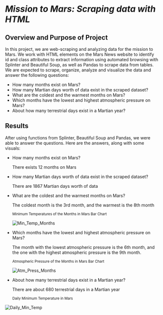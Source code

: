 # ***Mission to Mars: Scraping data with HTML***

## Overview and Purpose of Project
In this project, we are web-scraping and analyzing data for the mission to Mars. We work with HTML elements on the Mars News website to identify id and class attributes to extract information using automated browsing with Splinter and Beautiful Soup, as well as Pandas to scrape data from tables. We are expected to scrape, organize, analyze and visualize the data and answer the following questions:
 
- How many months exist on Mars?
- How many Martian days worth of data exist in the scraped dataset?
- What are the coldest and the warmest months on Mars?
- Which months have the lowest and highest atmospheric pressure on Mars?
- About how many terrestrial days exist in a Martian year?

## Results

After using functions from Splinter, Beautiful Soup and Pandas, we were able to answer the questions. Here are the answers, along with some visuals:

- How many months exist on Mars?

    There exists 12 months on Mars
    
- How many Martian days worth of data exist in the scraped dataset?

    There are 1867 Martian days worth of data
    
- What are the coldest and the warmest months on Mars?

    The coldest month is the 3rd month, and the warmest is the 8th month
  
  <sub> Minimum Temperatures of the Months in Mars Bar Chart <sub>
  
  ![Min_Temp_Months](https://user-images.githubusercontent.com/111034667/201005295-c3f1b242-a3a3-41c8-99ab-8cde8676df8a.png)

- Which months have the lowest and highest atmospheric pressure on Mars?

   The month with the lowest atmospheric pressure is the 6th month, and the one with the highest atmospheric pressure is the 9th month.
   
   <sub>Atmospheric Pressure of the Months in Mars Bar Chart<sub>
   
   ![Atm_Press_Months](https://user-images.githubusercontent.com/111034667/201005759-34d5a3e2-40d9-446f-9673-16bfd13a4d78.png)

  
- About how many terrestrial days exist in a Martian year?

    There are about 680 terrestrial days in a Martian year
    
    <sub> Daily Minimum Temperature in Mars <sub>
    
![Daily_Min_Temp](https://user-images.githubusercontent.com/111034667/201005901-1d59c023-cdd3-4ba0-afe3-4330ec7da349.png)
